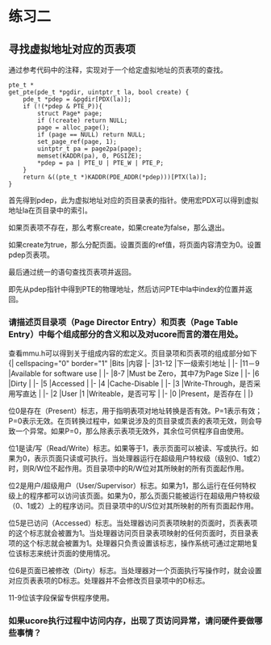 # 练习二
## 寻找虚拟地址对应的页表项

通过参考代码中的注释，实现对于一个给定虚拟地址的页表项的查找。

```
pte_t *
get_pte(pde_t *pgdir, uintptr_t la, bool create) {
	pde_t *pdep = &pgdir[PDX(la)];
	if (!(*pdep & PTE_P)){
		struct Page* page;
		if (!create) return NULL;
		page = alloc_page();
		if (page == NULL) return NULL;
		set_page_ref(page, 1);
		uintptr_t pa = page2pa(page);
		memset(KADDR(pa), 0, PGSIZE);
		*pdep = pa | PTE_U | PTE_W | PTE_P;
	}
	return &((pte_t *)KADDR(PDE_ADDR(*pdep)))[PTX(la)];
}
```
首先得到pdep，此为虚拟地址对应的页目录表的指针。使用宏PDX可以得到虚拟地址la在页目录中的索引。

如果页表项不存在，那么考察create，如果create为false，那么退出。

如果create为true，那么分配页面。设置页面的ref值，将页面内容清空为0。设置pdep页表项。

最后通过统一的语句查找页表项并返回。

即先从pdep指针中得到PTE的物理地址，然后访问PTE中la中index的位置并返回。

### 请描述页目录项（Page Director Entry）和页表（Page Table Entry）中每个组成部分的含义和以及对ucore而言的潜在用处。
查看mmu.h可以得到关于组成内容的宏定义。页目录项和页表项的组成部分如下
{| cellspacing="0" border="1"
|Bits
|内容
|-
|31-12
|下一级索引地址
|
|-
|11－9
|Available for software use
|
|-
|8-7
|Must be Zero，其中7为Page Size
|
|-
|6
|Dirty
|
|-
|5
|Accessed
|
|-
|4
|Cache-Disable
|
|-
|3
|Write-Through，是否采用写直达
|
|-
|2
|User
|1
|Writeable，是否可写
|
|-
|0
|Present，是否存在
|
|}

位0是存在（Present）标志，用于指明表项对地址转换是否有效。P=1表示有效；P=0表示无效。在页转换过程中，如果说涉及的页目录或页表的表项无效，则会导致一个异常。如果P=0，那么除表示表项无效外，其余位可供程序自由使用。

位1是读/写（Read/Write）标志。如果等于1，表示页面可以被读、写或执行。如果为0，表示页面只读或可执行。当处理器运行在超级用户特权级（级别0、1或2）时，则R/W位不起作用。页目录项中的R/W位对其所映射的所有页面起作用。

位2是用户/超级用户（User/Supervisor）标志。如果为1，那么运行在任何特权级上的程序都可以访问该页面。如果为0，那么页面只能被运行在超级用户特权级（0、1或2）上的程序访问。页目录项中的U/S位对其所映射的所有页面起作用。

位5是已访问（Accessed）标志。当处理器访问页表项映射的页面时，页表表项的这个标志就会被置为1。当处理器访问页目录表项映射的任何页面时，页目录表项的这个标志就会被置为1。处理器只负责设置该标志，操作系统可通过定期地复位该标志来统计页面的使用情况。

位6是页面已被修改（Dirty）标志。当处理器对一个页面执行写操作时，就会设置对应页表表项的D标志。处理器并不会修改页目录项中的D标志。

11-9位该字段保留专供程序使用。

### 如果ucore执行过程中访问内存，出现了页访问异常，请问硬件要做哪些事情？